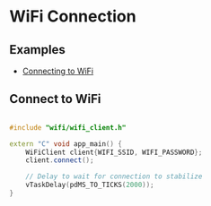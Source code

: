 # WiFi Connection

## Examples

- [Connecting to WiFi](examples/wifi/wifi_connection.cpp)

## Connect to WiFi

```cpp

#include "wifi/wifi_client.h"

extern "C" void app_main() {
    WiFiClient client{WIFI_SSID, WIFI_PASSWORD};
    client.connect();

    // Delay to wait for connection to stabilize
    vTaskDelay(pdMS_TO_TICKS(2000));
}

```
